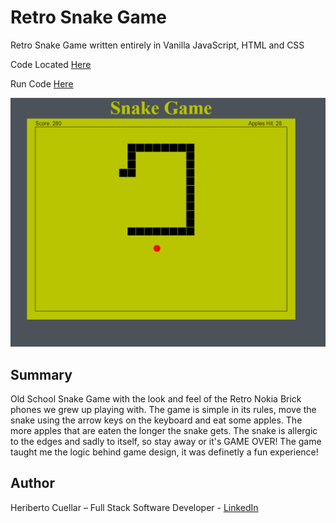 # Retro Snake Game
Retro Snake Game written entirely in Vanilla JavaScript, HTML and CSS

Code Located [Here](https://github.com/hcuellar-coder/SnakeGame)

Run Code [Here](https://hcuellar-coder.github.io/SnakeGame/)

![Snake Game](./images/snakeGame.PNG)

## Summary
Old School Snake Game with the look and feel of the Retro Nokia Brick phones we grew up playing with. The game is simple in its rules,
move the snake using the arrow keys on the keyboard and eat some apples. The more apples that are eaten the longer the snake gets.
The snake is allergic to the edges and sadly to itself, so stay away or it's GAME OVER! The game taught me the logic behind game design,
it was definetly a fun experience!

## Author
Heriberto Cuellar – Full Stack Software Developer - [LinkedIn](https://www.linkedin.com/in/heriberto-c-5aa11952)
